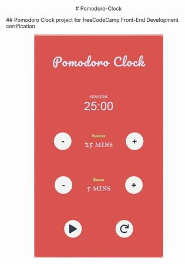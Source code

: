 <p align="center"># Pomodoro-Clock</p>
## Pomodoro Clock project for freeCodeCamp Front-End Development certification
<p align="center">
  <img src="https://github.com/brownkcing/Pomodoro-Clock/blob/master/pomodoro.jpg">
</p>
